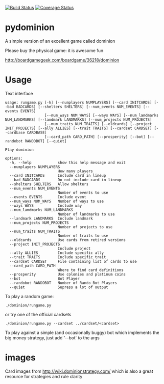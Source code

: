 [![Build Status](https://travis-ci.org/dwagon/pydominion.svg?branch=develop)](https://travis-ci.org/dwagon/pydominion)
[![Coverage Status](https://coveralls.io/repos/dwagon/pydominion/badge.png)](https://coveralls.io/r/dwagon/pydominion)

pydominion
==========

A simple version of an excellent game called dominion

Please buy the physical game: it is awesome fun

http://boardgamegeek.com/boardgame/36218/dominion

Usage
=====

Text interface

```
usage: rungame.py [-h] [--numplayers NUMPLAYERS] [--card INITCARDS] [--bad BADCARDS] [--shelters SHELTERS] [--num_events NUM_EVENTS] [--events EVENTS]
                  [--num_ways NUM_WAYS] [--ways WAYS] [--num_landmarks NUM_LANDMARKS] [--landmark LANDMARKS] [--num_projects NUM_PROJECTS]
                  [--num_traits NUM_TRAITS] [--oldcards] [--project INIT_PROJECTS] [--ally ALLIES] [--trait TRAITS] [--cardset CARDSET] [--cardbase CARDBASE]
                  [--card_path CARD_PATH] [--prosperity] [--bot] [--randobot RANDOBOT] [--quiet]

Play dominion

options:
  -h, --help            show this help message and exit
  --numplayers NUMPLAYERS
                        How many players
  --card INITCARDS      Include card in lineup
  --bad BADCARDS        Do not include card in lineup
  --shelters SHELTERS   Allow shelters
  --num_events NUM_EVENTS
                        Number of events to use
  --events EVENTS       Include event
  --num_ways NUM_WAYS   Number of ways to use
  --ways WAYS           Include way
  --num_landmarks NUM_LANDMARKS
                        Number of landmarks to use
  --landmark LANDMARKS  Include landmark
  --num_projects NUM_PROJECTS
                        Number of projects to use
  --num_traits NUM_TRAITS
                        Number of traits to use
  --oldcards            Use cards from retired versions
  --project INIT_PROJECTS
                        Include project
  --ally ALLIES         Include specific ally
  --trait TRAITS        Include specific trait
  --cardset CARDSET     File containing list of cards to use
  --card_path CARD_PATH
                        Where to find card definitions
  --prosperity          Use colonies and platinum coins
  --bot                 Bot Player
  --randobot RANDOBOT   Number of Rando Bot Players
  --quiet               Supress a lot of output
```

To play a random game:
```
./dominion/rungame.py
```

or try one of the official cardsets
```
./dominion/rungame.py --cardset ../cardset/<cardset>
```

To play against a simple (and occasionally buggy) bot which implements the big money strategy, just add '--bot' to the args

images
======

Card images from http://wiki.dominionstrategy.com/ which is also a great resource for strategies and rule clarity

